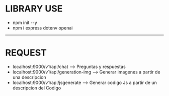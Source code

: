 # LIBRARY USE
- npm init --y
- npm i express dotenv openai

---

# REQUEST

- localhost:9000/v1/api/chat --> Preguntas y respuestas
- localhost:9000/v1/api/generation-img --> Generar imagenes a partir de una descripcion
- localhost:9000/v1/api/jsgenerate --> Generar codigo Js a partir de un descripcion del Codigo
